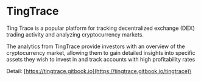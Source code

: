 # TingTrace

Ting Trace is a popular platform for tracking decentralized exchange (DEX) trading activity and analyzing cryptocurrency markets.

The analytics from TingTrace provide investors with an overview of the cryptocurrency market, allowing them to gain detailed insights into specific assets they wish to invest in and track accounts with high profitability rates

Detail: [https://tingtrace.gitbook.io](https://tingtrace.gitbook.io/tingtrace)\

